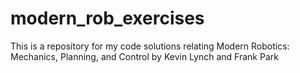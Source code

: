 # modern_rob_exercises
This is a repository for my code solutions relating Modern Robotics: Mechanics, Planning, and Control by Kevin Lynch and Frank Park
